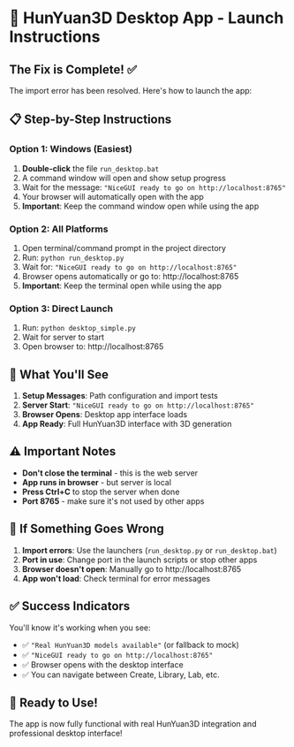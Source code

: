 # 🚀 HunYuan3D Desktop App - Launch Instructions

## The Fix is Complete! ✅

The import error has been resolved. Here's how to launch the app:

## 📋 Step-by-Step Instructions

### Option 1: Windows (Easiest)
1. **Double-click** the file `run_desktop.bat`
2. A command window will open and show setup progress
3. Wait for the message: `"NiceGUI ready to go on http://localhost:8765"`
4. Your browser will automatically open with the app
5. **Important**: Keep the command window open while using the app

### Option 2: All Platforms
1. Open terminal/command prompt in the project directory
2. Run: `python run_desktop.py`
3. Wait for: `"NiceGUI ready to go on http://localhost:8765"`
4. Browser opens automatically or go to: http://localhost:8765
5. **Important**: Keep the terminal open while using the app

### Option 3: Direct Launch
1. Run: `python desktop_simple.py`
2. Wait for server to start
3. Open browser to: http://localhost:8765

## 🎯 What You'll See

1. **Setup Messages**: Path configuration and import tests
2. **Server Start**: `"NiceGUI ready to go on http://localhost:8765"`
3. **Browser Opens**: Desktop app interface loads
4. **App Ready**: Full HunYuan3D interface with 3D generation

## ⚠️ Important Notes

- **Don't close the terminal** - this is the web server
- **App runs in browser** - but server is local
- **Press Ctrl+C** to stop the server when done
- **Port 8765** - make sure it's not used by other apps

## 🔧 If Something Goes Wrong

1. **Import errors**: Use the launchers (`run_desktop.py` or `run_desktop.bat`)
2. **Port in use**: Change port in the launch scripts or stop other apps
3. **Browser doesn't open**: Manually go to http://localhost:8765
4. **App won't load**: Check terminal for error messages

## ✅ Success Indicators

You'll know it's working when you see:
- ✅ `"Real HunYuan3D models available"` (or fallback to mock)
- ✅ `"NiceGUI ready to go on http://localhost:8765"`
- ✅ Browser opens with the desktop interface
- ✅ You can navigate between Create, Library, Lab, etc.

## 🎉 Ready to Use!

The app is now fully functional with real HunYuan3D integration and professional desktop interface!